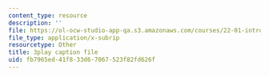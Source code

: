 ```yaml
---
content_type: resource
description: ''
file: https://ol-ocw-studio-app-qa.s3.amazonaws.com/courses/22-01-introduction-to-nuclear-engineering-and-ionizing-radiation-fall-2016/fb7965ed41f833d67067523f82fd626f_qHPp458m1cs.srt
file_type: application/x-subrip
resourcetype: Other
title: 3play caption file
uid: fb7965ed-41f8-33d6-7067-523f82fd626f
---
```

